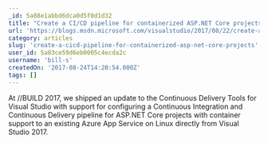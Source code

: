 ```yaml
---
_id: 5a88e1abbd6dca0d5f0d1d32
title: "Create a CI/CD pipeline for containerized ASP.NET Core projects"
url: 'https://blogs.msdn.microsoft.com/visualstudio/2017/08/22/create-a-cicd-pipeline-for-containerized-asp-net-core-projects/'
category: articles
slug: 'create-a-cicd-pipeline-for-containerized-asp-net-core-projects'
user_id: 5a83ce59d6eb0005c4ecda2c
username: 'bill-s'
createdOn: '2017-08-24T14:20:54.000Z'
tags: []
---
```


At //BUILD 2017, we shipped an update to the Continuous Delivery Tools for Visual Studio with support for configuring a Continuous Integration and Continuous Delivery pipeline for ASP.NET Core projects with container support to an existing Azure App Service on Linux directly from Visual Studio 2017. 
